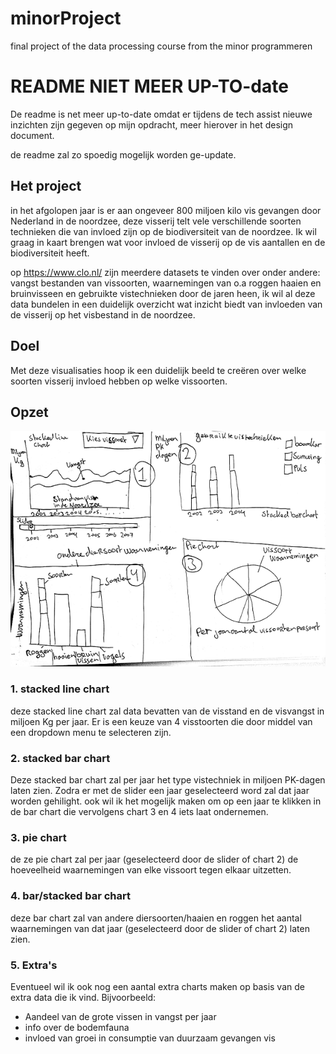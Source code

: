 # minorProject
final project of the data processing course from the minor programmeren
# README NIET MEER UP-TO-date
De readme is net meer up-to-date omdat er tijdens de tech assist nieuwe inzichten zijn gegeven op mijn opdracht, meer hierover in het design document.

de readme zal zo spoedig mogelijk worden ge-update.

## Het project
in het afgolopen jaar is er aan ongeveer 800 miljoen kilo vis gevangen door Nederland in de noordzee, deze visserij telt vele verschillende soorten technieken die van invloed zijn op de biodiversiteit van de noordzee. Ik wil graag in kaart brengen wat voor invloed de visserij op de vis aantallen en de biodiversiteit heeft.

op https://www.clo.nl/ zijn meerdere datasets te vinden over onder andere: vangst bestanden van vissoorten, waarnemingen van o.a roggen haaien en bruinvisseen en gebruikte vistechnieken door de jaren heen, ik wil al deze data bundelen in een duidelijk overzicht wat inzicht biedt van invloeden van de visserij op het visbestand in de noordzee.

## Doel
Met deze visualisaties hoop ik een duidelijk beeld te creëren over welke soorten visserij invloed hebben op welke vissoorten.

## Opzet
![GitHub Logo](/images/voorstel.png)

### 1. stacked line chart
deze stacked line chart zal data bevatten van de visstand en de visvangst in miljoen Kg per jaar. Er is een keuze van 4 visstoorten die door middel van een dropdown menu te selecteren zijn.

### 2. stacked bar chart
Deze stacked bar chart zal per jaar het type vistechniek in miljoen PK-dagen laten zien. Zodra er met de slider een jaar geselecteerd word zal dat jaar worden gehilight. ook wil ik het mogelijk maken om op een jaar te klikken in de bar chart die vervolgens chart 3 en 4 iets laat ondernemen.

### 3. pie chart
de ze pie chart zal per jaar (geselecteerd door de slider of chart 2) de hoeveelheid waarnemingen van elke vissoort tegen elkaar uitzetten.

### 4. bar/stacked bar chart
deze bar chart zal van andere diersoorten/haaien en roggen het aantal waarnemingen van dat jaar (geselecteerd door de slider of chart 2) laten zien.

### 5. Extra's
Eventueel wil ik ook nog een aantal extra charts maken op basis van de extra data die ik vind.
Bijvoorbeeld:
* Aandeel van de grote vissen in vangst per jaar
* info over de bodemfauna
* invloed van groei in consumptie van duurzaam gevangen vis
